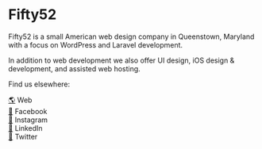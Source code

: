 # Fifty52

Fifty52 is a small American web design company in Queenstown, Maryland with a focus on WordPress and Laravel development.

In addition to web development we also offer UI design, iOS design & development, and assisted web hosting.

Find us elsewhere:

[🌎](https://fifty52.com) Web\
[📓](https://www.facebook.com/WeAreFifty52) Facebook\
[📸](https://www.instagram.com/wearefifty52/) Instagram\
[🏢](https://linkedin.com/company/wearefifty52/) LinkedIn\
[💬](https://twitter.com/wearefifty52) Twitter